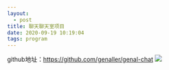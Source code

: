 ```yaml
---
layout:
  - post
title: 聊天聊天室项目
date: 2020-09-19 10:19:04
tags: program
---
```

github地址：https://github.com/genaller/genal-chat
![](聊天室数据库结构设计.png)